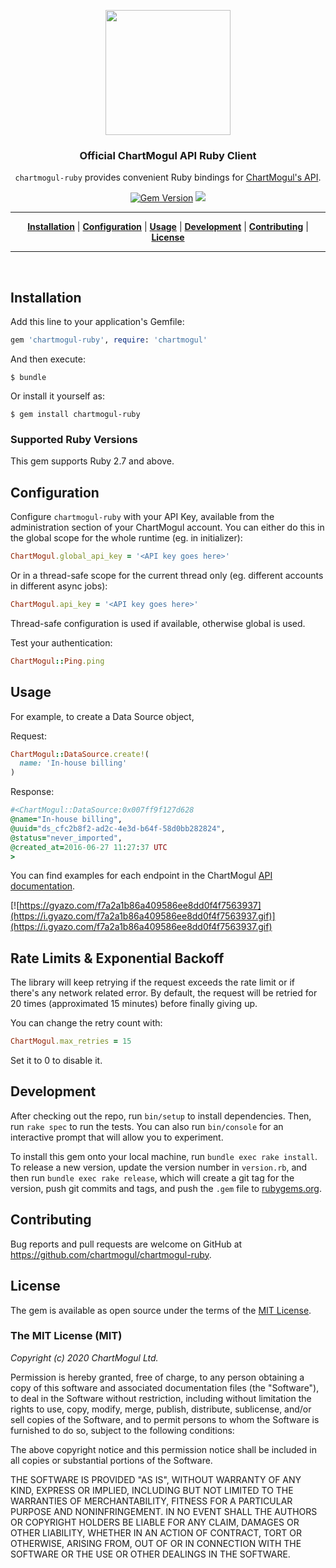 <p align="center">
<a href="https://chartmogul.com"><img width="200" src="https://user-images.githubusercontent.com/5329361/42206299-021e4184-7ea7-11e8-8160-8ecd5d9948b8.png"></a>
</p>

<h3 align="center">Official ChartMogul API Ruby Client</h3>

<p align="center"><code>chartmogul-ruby</code> provides convenient Ruby bindings for <a href="https://dev.chartmogul.com">ChartMogul's API</a>.</p>

<p align="center">
  <a href="https://badge.fury.io/rb/chartmogul-ruby"><img src="https://badge.fury.io/rb/chartmogul-ruby.svg" alt="Gem Version"></a>
  <a href="https://codeclimate.com/github/chartmogul/chartmogul-ruby/test_coverage"><img src="https://api.codeclimate.com/v1/badges/40e8bdff4d1dbf2451de/test_coverage" /></a>
</p>

<hr>

<p align="center">
<b><a href="#installation">Installation</a></b>
|
<b><a href="#configuration">Configuration</a></b>
|
<b><a href="#usage">Usage</a></b>
|
<b><a href="#development">Development</a></b>
|
<b><a href="#contributing">Contributing</a></b>
|
<b><a href="#license">License</a></b>
</p>

<hr>
<br>

## Installation

Add this line to your application's Gemfile:

```ruby
gem 'chartmogul-ruby', require: 'chartmogul'
```

And then execute:

    $ bundle

Or install it yourself as:

    $ gem install chartmogul-ruby

### Supported Ruby Versions
This gem supports Ruby 2.7 and above.

## Configuration

Configure `chartmogul-ruby` with your API Key, available from the administration section of your ChartMogul account.
You can either do this in the global scope for the whole runtime (eg. in initializer):

```ruby
ChartMogul.global_api_key = '<API key goes here>'
```

Or in a thread-safe scope for the current thread only (eg. different accounts in different async jobs):
```ruby
ChartMogul.api_key = '<API key goes here>'
```

Thread-safe configuration is used if available, otherwise global is used.

Test your authentication:
```ruby
ChartMogul::Ping.ping
```

## Usage

For example, to create a Data Source object,

Request:
```ruby
ChartMogul::DataSource.create!(
  name: 'In-house billing'
)
```

Response:
```ruby
#<ChartMogul::DataSource:0x007ff9f127d628
@name="In-house billing",
@uuid="ds_cfc2b8f2-ad2c-4e3d-b64f-58d0bb282824",
@status="never_imported",
@created_at=2016-06-27 11:27:37 UTC
>
```

You can find examples for each endpoint in the ChartMogul [API documentation](https://dev.chartmogul.com/).

[![https://gyazo.com/f7a2a1b86a409586ee8dd0f4f7563937](https://i.gyazo.com/f7a2a1b86a409586ee8dd0f4f7563937.gif)](https://i.gyazo.com/f7a2a1b86a409586ee8dd0f4f7563937.gif)

## Rate Limits & Exponential Backoff

The library will keep retrying if the request exceeds the rate limit or if there's any network related error. By default, the request will be retried for 20 times (approximated 15 minutes) before finally giving up.

You can change the retry count with:
```ruby
ChartMogul.max_retries = 15
```
Set it to 0 to disable it.

## Development

After checking out the repo, run `bin/setup` to install dependencies. Then, run `rake spec` to run the tests. You can also run `bin/console` for an interactive prompt that will allow you to experiment.

To install this gem onto your local machine, run `bundle exec rake install`. To release a new version, update the version number in `version.rb`, and then run `bundle exec rake release`, which will create a git tag for the version, push git commits and tags, and push the `.gem` file to [rubygems.org](https://rubygems.org).

## Contributing

Bug reports and pull requests are welcome on GitHub at https://github.com/chartmogul/chartmogul-ruby.

## License

The gem is available as open source under the terms of the [MIT License](http://opensource.org/licenses/MIT).

### The MIT License (MIT)

*Copyright (c) 2020 ChartMogul Ltd.*

Permission is hereby granted, free of charge, to any person obtaining a copy of this software and associated documentation files (the "Software"), to deal in the Software without restriction, including without limitation the rights to use, copy, modify, merge, publish, distribute, sublicense, and/or sell copies of the Software, and to permit persons to whom the Software is furnished to do so, subject to the following conditions:

The above copyright notice and this permission notice shall be included in all copies or substantial portions of the Software.

THE SOFTWARE IS PROVIDED "AS IS", WITHOUT WARRANTY OF ANY KIND, EXPRESS OR IMPLIED, INCLUDING BUT NOT LIMITED TO THE WARRANTIES OF MERCHANTABILITY, FITNESS FOR A PARTICULAR PURPOSE AND NONINFRINGEMENT. IN NO EVENT SHALL THE AUTHORS OR COPYRIGHT HOLDERS BE LIABLE FOR ANY CLAIM, DAMAGES OR OTHER LIABILITY, WHETHER IN AN ACTION OF CONTRACT, TORT OR OTHERWISE, ARISING FROM, OUT OF OR IN CONNECTION WITH THE SOFTWARE OR THE USE OR OTHER DEALINGS IN THE SOFTWARE.
